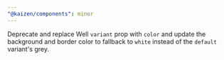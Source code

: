 ```yaml
---
"@kaizen/components": minor
---
```


Deprecate and replace Well `variant` prop with `color` and update the background and border color to fallback to `white` instead of the `default` variant's grey.
